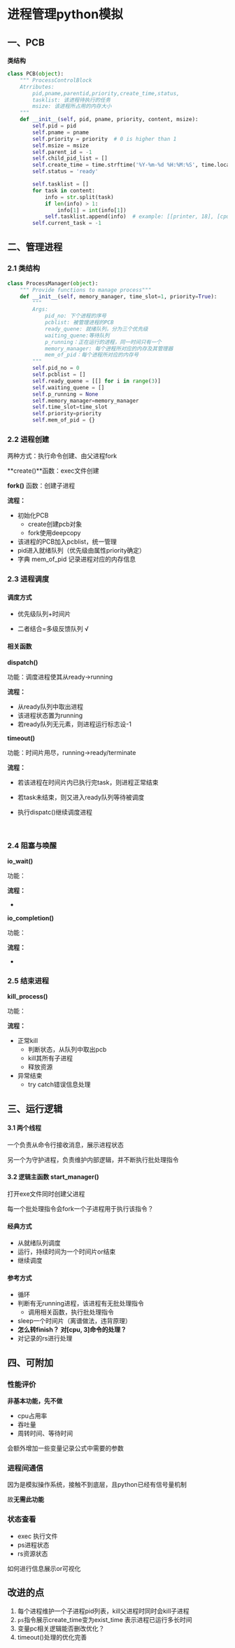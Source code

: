 # 进程管理python模拟

## 一、PCB

**类结构**

```python
class PCB(object):
    """ ProcessControlBlock
    Atrributes:
        pid,pname,parentid,priority,create_time,status,
        tasklist: 该进程待执行的任务
        msize: 该进程所占用的内存大小
    """
    def __init__(self, pid, pname, priority, content, msize):
        self.pid = pid
        self.pname = pname
        self.priority = priority  # 0 is higher than 1
        self.msize = msize
        self.parent_id = -1
        self.child_pid_list = []    
        self.create_time = time.strftime('%Y-%m-%d %H:%M:%S', time.localtime())
        self.status = 'ready'

        self.tasklist = []
        for task in content:
            info = str.split(task)  
            if len(info) > 1:
                info[1] = int(info[1])
            self.tasklist.append(info)  # example: [[printer, 18], [cpu, 170]]
        self.current_task = -1
```



## 二、管理进程

### 2.1 类结构

```python
class ProcessManager(object):
    """ Provide functions to manage process"""
    def __init__(self, memory_manager, time_slot=1, priority=True):
        """ 
        Args:
            pid_no: 下个进程的序号
            pcblist: 被管理进程的PCB
            ready_quene: 就绪队列，分为三个优先级
            waiting_quene:等待队列
            p_running：正在运行的进程，同一时间只有一个
            memory_manager: 每个进程所对应的内存及其管理器
            mem_of_pid：每个进程所对应的内存号
        """
        self.pid_no = 0
        self.pcblist = []
        self.ready_quene = [[] for i in range(3)]
        self.waiting_quene = []
        self.p_running = None
        self.memory_manager=memory_manager
        self.time_slot=time_slot
        self.priority=priority
        self.mem_of_pid = {}
```



### 2.2 进程创建

两种方式：执行命令创建、由父进程fork

 **create()**函数：exec文件创建 

 **fork()** 函数：创建子进程

**流程：**

- 初始化PCB
  - create创建pcb对象
  - fork使用deepcopy
- 该进程的PCB加入pcblist，统一管理
- pid进入就绪队列（优先级由属性priority确定）
- 字典 mem_of_pid 记录进程对应的内存信息



### 2.3 进程调度

#### **调度方式**

- 优先级队列+时间片

- 二者结合=多级反馈队列  √

  

#### 相关函数

**dispatch()**

功能：调度进程使其从ready->running

**流程：**

- 从ready队列中取出进程
- 该进程状态置为running
- 若ready队列无元素，则进程运行标志设-1



**timeout()**

功能：时间片用尽，running->ready/terminate

**流程：**

- 若该进程在时间片内已执行完task，则进程正常结束

- 若task未结束，则又进入ready队列等待被调度

- 执行dispatc()继续调度进程

​	

### 2.4 阻塞与唤醒

**io_wait()**

功能：

**流程：**

- 



**io_completion()**

功能：

**流程：**

- 


### 2.5 结束进程

**kill_process()**

功能：

**流程：**

- 正常kill
  - 判断状态，从队列中取出pcb
  - kill其所有子进程
  - 释放资源
- 异常结束
  - try catch错误信息处理



## 三、运行逻辑

#### **3.1 两个线程**

一个负责从命令行接收消息，展示进程状态

另一个为守护进程，负责维护内部逻辑，并不断执行批处理指令



#### 3.2 逻辑主函数 start_manager()

打开exe文件同时创建父进程

每一个批处理指令会fork一个子进程用于执行该指令？

#### 经典方式

- 从就绪队列调度
- 运行，持续时间为一个时间片or结束
- 继续调度

#### 参考方式

- 循环
- 判断有无running进程，该进程有无批处理指令
  - 调用相关函数，执行批处理指令
- sleep一个时间片（离谱做法，违背原理）
-  **怎么转finish？ 对[cpu, 3]命令的处理？**
- 对记录的rs进行处理



## 四、可附加

### 性能评价

**非基本功能，先不做**

- cpu占用率
- 吞吐量
- 周转时间、等待时间

会额外增加一些变量记录公式中需要的参数



### 进程间通信

因为是模拟操作系统，接触不到底层，且python已经有信号量机制

故**无需此功能**



### 状态查看

- exec 执行文件
- ps进程状态
- rs资源状态

如何进行信息展示or可视化



## 改进的点

1. 每个进程维护一个子进程pid列表，kill父进程时同时会kill子进程
2. `ps`指令展示create_time变为exist_time 表示进程已运行多长时间
3. 变量pc相关逻辑能否删改优化？
4. timeout()处理的优化完善